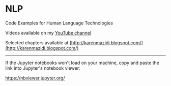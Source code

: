 # NLP
Code Examples for Human Language Technologies

Videos available on my [YouTube channel](https://www.youtube.com/playlist?list=PLfe6IcA_dEWk_OYj4vLz5jBqvLTc7JJOc)

Selected chapters available at [http://karenmazidi.blogspot.com/](http://karenmazidi.blogspot.com/)

---
If the Jupyter notebooks won't load on your machine, copy and paste the link into Jupyter's notebook viewer:

https://nbviewer.jupyter.org/
